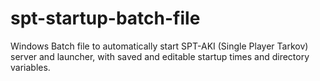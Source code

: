# spt-startup-batch-file
Windows Batch file to automatically start SPT-AKI (Single Player Tarkov) server and launcher, with saved and editable startup times and directory variables.
